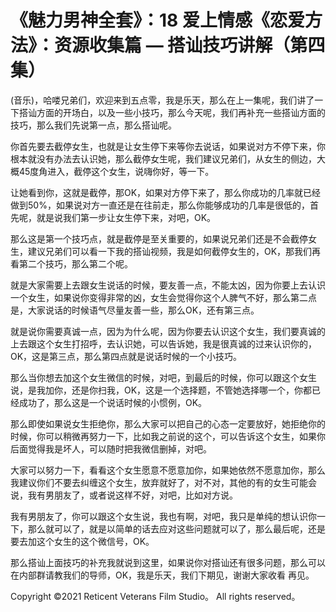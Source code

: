 # 《魅力男神全套》：18 爱上情感《恋爱方法》：资源收集篇 — 搭讪技巧讲解（第四集）

(音乐)，哈喽兄弟们，欢迎来到五点零，我是乐天，那么在上一集呢，我们讲了一下搭讪方面的开场白，以及一些小技巧，那么今天呢，我们再补充一些搭讪方面的技巧，那么我们先说第一点，那么搭讪呢。

你首先要去截停女生，也就是让女生停下来等你去说话，如果说对方不停下来，你根本就没有办法去认识她，那么截停女生呢，我们建议兄弟们，从女生的侧边，大概45度角进入，截停这个女生，说嗨你好，等一下。

让她看到你，这就是截停，那OK，如果对方停下来了，那么你成功的几率就已经做到50%，如果说对方一直还是在往前走，那么你能够成功的几率是很低的，首先呢，就是说我们第一步让女生停下来，对吧，OK。

那么这是第一个技巧点，就是截停是至关重要的，如果说兄弟们还是不会截停女生，建议兄弟们可以看一下我的搭讪视频，我是如何截停女生的，OK，那我们再看第二个技巧，那么第二个呢。

就是大家需要上去跟女生说话的时候，要友善一点，不能太凶，因为你要上去认识一个女生，如果说你变得非常的凶，女生会觉得你这个人脾气不好，那么第二点是，大家说话的时候语气尽量友善一些，那么OK，还有第三点。

就是说你需要真诚一点，因为为什么呢，因为你要去认识这个女生，我们要真诚的上去跟这个女生打招呼，去认识她，可以告诉她，我是很真诚的过来认识你的，OK，这是第三点，那么第四点就是说话时候的一个小技巧。

那么当你想去加这个女生微信的时候，对吧，到最后的时候，你可以跟这个女生说，是我加你，还是你扫我，OK，这是一个选择题，不管她选择哪一个，你都已经成功了，那么这是一个说话时候的小惯例，OK。

那么即使如果说女生拒绝你，那么大家可以把自己的心态一定要放好，她拒绝你的时候，你可以稍微再努力一下，比如我之前说的这个，可以告诉这个女生，如果你后面觉得我是坏人，可以随时把我微信删掉，对吧。

大家可以努力一下，看看这个女生愿意不愿意加你，如果她依然不愿意加你，那么我建议你们不要去纠缠这个女生，放弃就好了，对不对，其他的有的女生可能会说，我有男朋友了，或者说这样不好，对吧，比如对方说。

我有男朋友了，你可以跟这个女生说，我也有啊，对吧，我只是单纯的想认识你一下，那么就可以了，就是以简单的话去应对这些问题就可以了，那么最后呢，还是要去加这个女生的这个微信号，OK。

那么搭讪上面技巧的补充我就说到这里，如果说你对搭讪还有很多问题，那么可以在内部群请教我们的导师，OK，我是乐天，我们下期见，谢谢大家收看 再见。

Copyright ©2021 Reticent Veterans Film Studio。 All rights reserved。

